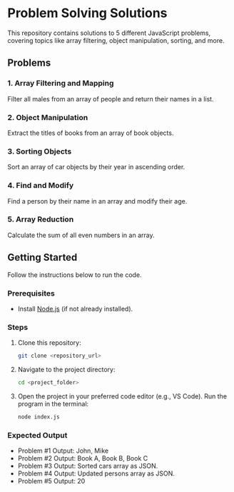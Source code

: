 # Problem Solving Solutions

This repository contains solutions to 5 different JavaScript problems, covering topics like array filtering, object manipulation, sorting, and more.

## Problems

### 1. Array Filtering and Mapping

Filter all males from an array of people and return their names in a list.

### 2. Object Manipulation

Extract the titles of books from an array of book objects.

### 3. Sorting Objects

Sort an array of car objects by their year in ascending order.

### 4. Find and Modify

Find a person by their name in an array and modify their age.

### 5. Array Reduction

Calculate the sum of all even numbers in an array.

## Getting Started

Follow the instructions below to run the code.

### Prerequisites

- Install [Node.js](https://nodejs.org/) (if not already installed).

### Steps

1. Clone this repository:

   ```bash
   git clone <repository_url>

   ```

2. Navigate to the project directory:

   ```bash
   cd <project_folder>

   ```

3. Open the project in your preferred code editor (e.g., VS Code).
   Run the program in the terminal:

   ```bash
   node index.js

   ```

### Expected Output

- Problem #1 Output: John, Mike
- Problem #2 Output: Book A, Book B, Book C
- Problem #3 Output: Sorted cars array as JSON.
- Problem #4 Output: Updated persons array as JSON.
- Problem #5 Output: 20
